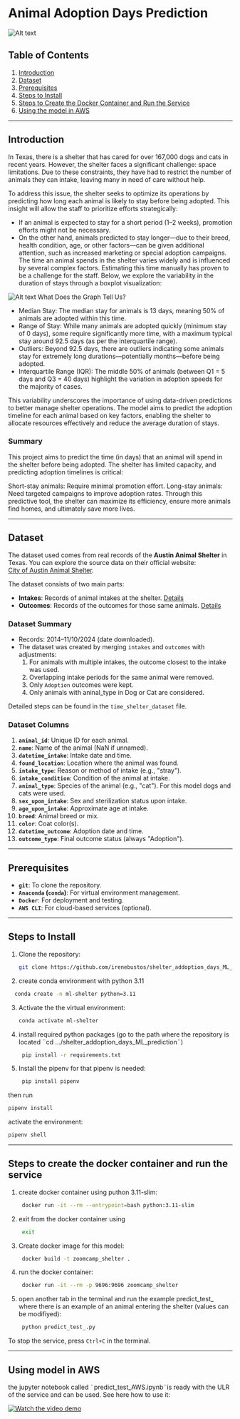 
# Animal Adoption Days Prediction
![Alt text](images/image.png)

## Table of Contents
1. [Introduction](#introduction)
2. [Dataset](#dataset)
3. [Prerequisites](#prerequisites)
4. [Steps to Install](#steps-to-install)
5. [Steps to Create the Docker Container and Run the Service](#steps-to-create-the-docker-container-and-run-the-service)
6. [Using the model in AWS](###-Using-model-in-AWS)

-------
## Introduction

In Texas, there is a shelter that has cared for over 167,000 dogs and cats in recent years. However, the shelter faces a significant challenge: space limitations. Due to these constraints, they have had to restrict the number of animals they can intake, leaving many in need of care without help.

To address this issue, the shelter seeks to optimize its operations by predicting how long each animal is likely to stay before being adopted. This insight will allow the staff to prioritize efforts strategically:

- If an animal is expected to stay for a short period (1–2 weeks), promotion efforts might not be necessary.
- On the other hand, animals predicted to stay longer—due to their breed, health condition, age, or other factors—can be given additional attention, such as increased marketing or special adoption campaigns.
The time an animal spends in the shelter varies widely and is influenced by several complex factors. Estimating this time manually has proven to be a challenge for the staff. Below, we explore the variability in the duration of stays through a boxplot visualization:

![Alt text](images/image-1.png)
What Does the Graph Tell Us?
- Median Stay: The median stay for animals is 13 days, meaning 50% of animals are adopted within this time.
- Range of Stay: While many animals are adopted quickly (minimum stay of 0 days), some require significantly more time, with a maximum typical stay around 92.5 days (as per the interquartile range).
- Outliers: Beyond 92.5 days, there are outliers indicating some animals stay for extremely long durations—potentially months—before being adopted.
- Interquartile Range (IQR): The middle 50% of animals (between Q1 = 5 days and Q3 = 40 days) highlight the variation in adoption speeds for the majority of cases.

This variability underscores the importance of using data-driven predictions to better manage shelter operations. The model aims to predict the adoption timeline for each animal based on key factors, enabling the shelter to allocate resources effectively and reduce the average duration of stays.

### Summary 
This project aims to predict the time (in days) that an animal will spend in the shelter before being adopted. The shelter has limited capacity, and predicting adoption timelines is critical:

Short-stay animals: Require minimal promotion effort.
Long-stay animals: Need targeted campaigns to improve adoption rates.
Through this predictive tool, the shelter can maximize its efficiency, ensure more animals find homes, and ultimately save more lives.

-------
## Dataset
The dataset used comes from real records of the **Austin Animal Shelter** in Texas. You can explore the source data on their official website:  
[City of Austin Animal Shelter](https://www.austintexas.gov/austin-animal-center).

The dataset consists of two main parts:
- **Intakes**: Records of animal intakes at the shelter. [Details](https://data.austintexas.gov/Health-and-Community-Services/Austin-Animal-Center-Intakes/wter-evkm/about_data)
- **Outcomes**: Records of the outcomes for those same animals. [Details](https://data.austintexas.gov/Health-and-Community-Services/Austin-Animal-Center-Outcomes/9t4d-g238/about_data)
 
### Dataset Summary
- Records: 2014–11/10/2024 (date downloaded).
- The dataset was created by merging `intakes` and `outcomes` with adjustments:
  1. For animals with multiple intakes, the outcome closest to the intake was used.
  2. Overlapping intake periods for the same animal were removed.
  3. Only `Adoption` outcomes were kept.
  4. Only animals with aninal_type in Dog or Cat are considered.

Detailed steps can be found in the `time_shelter_dataset` file.
 
### Dataset Columns
1. **`animal_id`**: Unique ID for each animal.
2. **`name`**: Name of the animal (NaN if unnamed).
3. **`datetime_intake`**: Intake date and time.
4. **`found_location`**: Location where the animal was found.
5. **`intake_type`**: Reason or method of intake (e.g., "stray").
6. **`intake_condition`**: Condition of the animal at intake.
7. **`animal_type`**: Species of the animal (e.g., "cat"). For this model dogs and cats were used. 
8. **`sex_upon_intake`**: Sex and sterilization status upon intake.
9. **`age_upon_intake`**: Approximate age at intake.
10. **`breed`**: Animal breed or mix.
11. **`color`**: Coat color(s).
12. **`datetime_outcome`**: Adoption date and time.
13. **`outcome_type`**: Final outcome status (always "Adoption").

-------

## Prerequisites
- **`git`**: To clone the repository.
- **`Anaconda` (`conda`)**: For virtual environment management.
- **`Docker`**: For deployment and testing.
- **`AWS CLI`**: For cloud-based services (optional).

-------
## Steps to Install
1. Clone the repository:
   ```bash
   git clone https://github.com/irenebustos/shelter_addoption_days_ML_prediction.git

2. create conda environment with python 3.11
 ```bash
   conda create -n ml-shelter python=3.11
   ```
3. Activate the the virtual environment:
   ```bash
   conda activate ml-shelter
   ```
4. install required python packages (go to the path where the repository is located  ¨cd .../shelter_addoption_days_ML_prediction¨) 
   ```bash
    pip install -r requirements.txt
   ```
4. Install the pipenv 
for that pipenv is needed:

   ```bash
    pip install pipenv
   ```
then run 

   ```bash
   pipenv install 
   ```

activate the environment:
   ```bash
   pipenv shell
   ```
-------
## Steps to create the docker container and run the service
1. create docker container using puthon 3.11-slim:
   ```bash
    docker run -it --rm --entrypoint=bash python:3.11-slim
   ```
2. exit from the docker container using 

   ```bash
    exit
   ```
3. Create docker image for this model:

   ```bash
    docker build -t zoomcamp_shelter .
   ```
4. run the docker container: 
   ```bash
    docker run -it --rm -p 9696:9696 zoomcamp_shelter

5. open another tab in the terminal and run the example predict_test_ where there is an example of an animal entering the shelter (values can be modifiyed):

   ```bash
    python predict_test_.py
   ```
To stop the service, press `Ctrl+C` in the terminal.

-------
## Using model in AWS
the jupyter notebook called ¨predict_test_AWS.ipynb¨is ready with the ULR of the service and can be used.
See here how to use it:

[![Watch the video demo](https://img.youtube.com/vi/9WMYAk-v2j4/0.jpg)](https://youtu.be/9WMYAk-v2j4)
